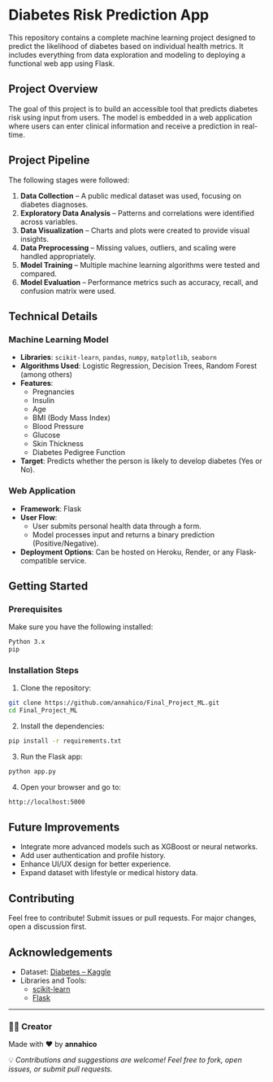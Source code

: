 # Diabetes Risk Prediction App

This repository contains a complete machine learning project designed to predict the likelihood of diabetes based on individual health metrics. It includes everything from data exploration and modeling to deploying a functional web app using Flask.

## Project Overview

The goal of this project is to build an accessible tool that predicts diabetes risk using input from users. The model is embedded in a web application where users can enter clinical information and receive a prediction in real-time.

## Project Pipeline

The following stages were followed:

1. **Data Collection** – A public medical dataset was used, focusing on diabetes diagnoses.
2. **Exploratory Data Analysis** – Patterns and correlations were identified across variables.
3. **Data Visualization** – Charts and plots were created to provide visual insights.
4. **Data Preprocessing** – Missing values, outliers, and scaling were handled appropriately.
5. **Model Training** – Multiple machine learning algorithms were tested and compared.
6. **Model Evaluation** – Performance metrics such as accuracy, recall, and confusion matrix were used.

## Technical Details

### Machine Learning Model

- **Libraries**: `scikit-learn`, `pandas`, `numpy`, `matplotlib`, `seaborn`
- **Algorithms Used**: Logistic Regression, Decision Trees, Random Forest (among others)
- **Features**:
  - Pregnancies
  - Insulin
  - Age
  - BMI (Body Mass Index)
  - Blood Pressure
  - Glucose
  - Skin Thickness
  - Diabetes Pedigree Function
- **Target**: Predicts whether the person is likely to develop diabetes (Yes or No).

### Web Application

- **Framework**: Flask
- **User Flow**:
  - User submits personal health data through a form.
  - Model processes input and returns a binary prediction (Positive/Negative).
- **Deployment Options**: Can be hosted on Heroku, Render, or any Flask-compatible service.

## Getting Started

### Prerequisites

Make sure you have the following installed:

```bash
Python 3.x
pip
```

### Installation Steps

1. Clone the repository:

```bash
git clone https://github.com/annahico/Final_Project_ML.git
cd Final_Project_ML
```

2. Install the dependencies:

```bash
pip install -r requirements.txt
```

3. Run the Flask app:

```bash
python app.py
```

4. Open your browser and go to:

```bash
http://localhost:5000
```


## Future Improvements

- Integrate more advanced models such as XGBoost or neural networks.
- Add user authentication and profile history.
- Enhance UI/UX design for better experience.
- Expand dataset with lifestyle or medical history data.

## Contributing

Feel free to contribute! Submit issues or pull requests. For major changes, open a discussion first.

## Acknowledgements

- Dataset: [Diabetes – Kaggle](https://www.kaggle.com/datasets/johndasilva/diabetes)
- Libraries and Tools:
  - [scikit-learn](https://scikit-learn.org/)
  - [Flask](https://flask.palletsprojects.com/)

---

### 👩‍💻 Creator

Made with ❤️ by **annahico**

💡 *Contributions and suggestions are welcome! Feel free to fork, open issues, or submit pull requests.*

